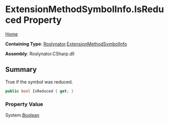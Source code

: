 # ExtensionMethodSymbolInfo\.IsReduced Property <a name="_Top"></a>

[Home](../../../README.md)

**Containing Type**: [Roslynator](../../README.md#_Top)\.[ExtensionMethodSymbolInfo](../README.md#_Top)

**Assembly**: Roslynator\.CSharp\.dll

## Summary

True if the symbol was reduced\.

```csharp
public bool IsReduced { get; }
```

### Property Value

System\.[Boolean](https://docs.microsoft.com/en-us/dotnet/api/system.boolean)

